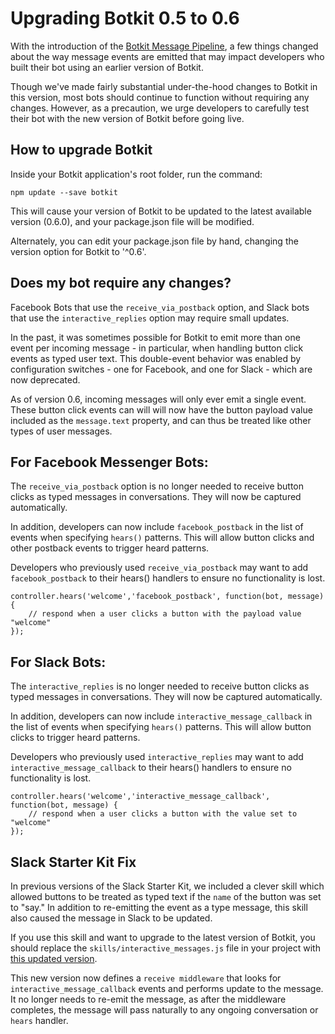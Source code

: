 # Upgrading Botkit 0.5 to 0.6

With the introduction of the [Botkit Message Pipeline](../readme-pipeline.md),
a few things changed about the way message events are
emitted that may impact developers who built their
bot using an earlier version of Botkit.

Though we've made fairly substantial under-the-hood changes to Botkit in this version,
most bots should continue to function without requiring any changes.
However, as a precaution, we urge developers to carefully test their bot with the new version of Botkit before going live.

## How to upgrade Botkit

Inside your Botkit application's root folder, run the command:

```
npm update --save botkit
```

This will cause your version of Botkit to be updated to the latest
available version (0.6.0), and your package.json file will be modified.

Alternately, you can edit your package.json file by hand, changing the
version option for Botkit to '^0.6'.

## Does my bot require any changes?

Facebook Bots that use the `receive_via_postback` option, and Slack bots that use the `interactive_replies` option may require small updates.

In the past, it was sometimes possible for Botkit to emit more than one event
per incoming message - in particular, when handling button click events
as typed user text. This double-event behavior was enabled by configuration
switches - one for Facebook, and one for Slack - which are now deprecated.

As of version 0.6, incoming messages will only ever emit a single event.
These button click events can will will now have the button payload value included as the `message.text` property, and can thus be treated like other types of user messages.

## For Facebook Messenger Bots:

The `receive_via_postback` option is no longer needed to receive button clicks as typed messages in conversations. They will now be captured automatically.

In addition, developers can now include `facebook_postback` in the list
of events when specifying `hears()` patterns. This will allow button clicks
and other postback events to trigger heard patterns.

Developers who previously used `receive_via_postback` may want to add `facebook_postback` to their hears() handlers to ensure no functionality is lost.

```
controller.hears('welcome','facebook_postback', function(bot, message) {
    // respond when a user clicks a button with the payload value "welcome"
});
```

## For Slack Bots:

The `interactive_replies` is no longer needed to receive button clicks as typed messages in conversations. They will now be captured automatically.

In addition, developers can now include `interactive_message_callback` in the list of events when specifying `hears()` patterns. This will allow button clicks to trigger heard patterns.

Developers who previously used `interactive_replies` may want to add `interactive_message_callback` to their hears() handlers to ensure no functionality is lost.

```
controller.hears('welcome','interactive_message_callback', function(bot, message) {
    // respond when a user clicks a button with the value set to "welcome"
});
```

## Slack Starter Kit Fix

In previous versions of the Slack Starter Kit, we included a clever skill which allowed buttons to be treated as typed text if the `name` of the button was set to "say."  In addition to re-emitting the event as a type message, this skill also caused the message in Slack to be updated.

If you use this skill and want to upgrade to the latest version of Botkit, you should replace the `skills/interactive_messages.js` file in your project with [this updated version](https://github.com/howdyai/botkit-starter-slack/blob/master/skills/interactive_messages.js).

This new version now defines a `receive middleware` that looks for `interactive_message_callback` events and performs update to the message. It no longer needs to re-emit the message, as after the middleware completes, the message will pass naturally to any ongoing conversation or `hears` handler.

